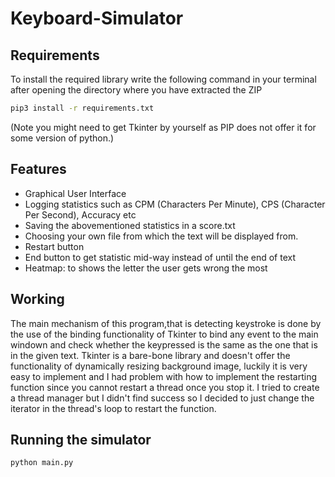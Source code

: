 # Keyboard-Simulator

## Requirements
To install the required library write the following command in your terminal after opening the directory where you have extracted the ZIP

```bash 
pip3 install -r requirements.txt
```
(Note you might need to get Tkinter by yourself as PIP does not offer it for some version of python.)

## Features

- Graphical User Interface
- Logging statistics such as CPM (Characters Per Minute), CPS (Character Per Second), Accuracy etc
- Saving the abovementioned statistics in a score.txt
- Choosing your own file from which the text will be displayed from.
- Restart button
- End button to get statistic mid-way instead of until the end of text
- Heatmap: to shows the letter the user gets wrong the most 


## Working

The main mechanism of this program,that is detecting keystroke is done by the use of the binding functionality of Tkinter to bind any event to the main windown and check whether the keypressed is the same as the one that is in the given text.
Tkinter is a bare-bone library and doesn't offer the functionality of dynamically resizing background image, luckily it is very easy to implement and 
I had problem with how to implement the restarting function since you cannot restart a thread once you stop it. I tried to create a thread manager but I didn't find success so I decided to just change the iterator in the thread's loop to restart the function.

## Running the simulator
```bash 
python main.py
```
